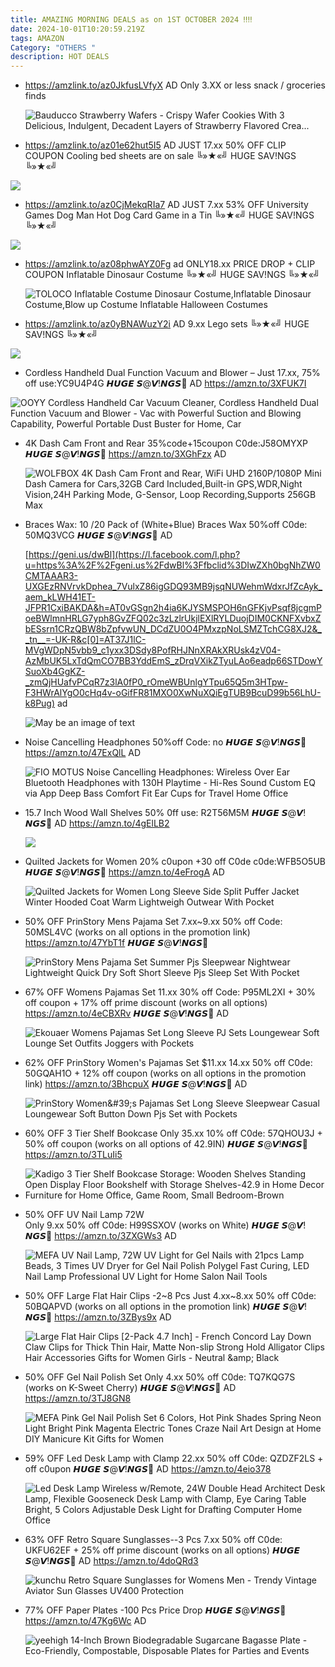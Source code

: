 ```yaml
---
title: AMAZING MORNING DEALS as on 1ST OCTOBER 2024 ‼‼
date: 2024-10-01T10:20:59.219Z
tags: AMAZON
Category: "OTHERS "
description: HOT DEALS
---
```

* https://amzlink.to/az0JkfusLVfyX AD Only 3.XX or less snack / groceries finds<!--StartFragment-->

  ![Bauducco Strawberry Wafers - Crispy Wafer Cookies With 3 Delicious, Indulgent, Decadent Layers of Strawberry Flavored Crea...](https://m.media-amazon.com/images/I/51MsK4fwObL._AC_UL320_.jpg)
* https://amzlink.to/az01e62hut5I5 AD JUST 17.xx 50% OFF CLIP COUPON Cooling bed sheets are on sale ╚»★«╝ HUGE SAV!NGS ╚»★«╝<!--StartFragment-->

![](https://m.media-amazon.com/images/I/71DGskpvFsL._AC_SL1500_.jpg)

<!--EndFragment-->

* https://amzlink.to/az0CjMekqRIa7 AD JUST 7.xx 53% OFF University Games Dog Man Hot Dog Card Game in a Tin ╚»★«╝ HUGE SAV!NGS ╚»★«╝<!--StartFragment-->

![](https://m.media-amazon.com/images/I/71MX5GtZKJL._AC_SL1500_.jpg)

* https://amzlink.to/az08phwAYZ0Fg ad ONLY18.xx PRICE DROP + CLIP COUPON Inflatable Dinosaur Costume ╚»★«╝ HUGE SAV!NGS ╚»★«╝<!--StartFragment-->

  ![TOLOCO Inflatable Costume Dinosaur Costume,Inflatable Dinosaur Costume,Blow up Costume Inflatable Halloween Costumes](https://m.media-amazon.com/images/I/716iUpmyRRL._AC_SX466_.jpg)
* https://amzlink.to/az0yBNAWuzY2i AD 9.xx Lego sets ╚»★«╝ HUGE SAV!NGS ╚»★«╝<!--StartFragment-->

![](https://m.media-amazon.com/images/I/71asF6PfAWL._AC_SL1500_.jpg)

<!--EndFragment-->

* Cordless Handheld Dual Function Vacuum and Blower – Just 17.xx, 75% off
  use:YC9U4P4G
  𝙃𝙐𝙂𝙀 𝙎@𝙑!𝙉𝙂𝙎🚨
  AD
  https://amzn.to/3XFUK7I<!--StartFragment-->

![OOYY Cordless Handheld Car Vacuum Cleaner, Cordless Handheld Dual Function Vacuum and Blower - Vac with Powerful Suction and Blowing Capability, Powerful Portable Dust Buster for Home, Car](https://m.media-amazon.com/images/I/51w2UtJIVVL._AC_SX569_.jpg)

* 4K Dash Cam Front and Rear
  35%code+15coupon
  C0de:J58OMYXP
  𝙃𝙐𝙂𝙀 𝙎@𝙑!𝙉𝙂𝙎🚨
  https://amzn.to/3XGhFzx
  AD<!--StartFragment-->

  ![WOLFBOX 4K Dash Cam Front and Rear, WiFi UHD 2160P/1080P Mini Dash Camera for Cars,32GB Card Included,Built-in GPS,WDR,Night Vision,24H Parking Mode, G-Sensor, Loop Recording,Supports 256GB Max](https://m.media-amazon.com/images/I/71eQxksxGfL.__AC_SX300_SY300_QL70_FMwebp_.jpg)
* Braces Wax: 10 /20 Pack of (White+Blue) Braces Wax
  50%off
  C0de: 50MQ3VCG
  𝙃𝙐𝙂𝙀 𝙎@𝙑!𝙉𝙂𝙎🚨
  AD

  [https://geni.us/dwBl](https://l.facebook.com/l.php?u=https%3A%2F%2Fgeni.us%2FdwBl%3Ffbclid%3DIwZXh0bgNhZW0CMTAAAR3-UXGEzRNVrvkDphea_7VulxZ86igGDQ93MB9jsqNUWehmWdxrJfZcAyk_aem_kLWH41ET-JFPR1CxiBAKDA&h=AT0vGSgn2h4ia6KJYSMSPOH6nGFKjvPsqf8jcgmPoeBWlmnHRLG7yph8GvZFQ02c3zLzlrUkjlEXlRYLDuojDIM0CKNFXvbxZbESsrn1CRzQBW8bZpfvwUN_DCdZU0O4PMxzpNoLSMZTchCG8XJ2&__tn__=-UK-R&c[0]=AT37J1lC-MVgWDpN5vbb9_c1yxx3DSdy8PofRHJNnXRAkXRUsk4zV04-AzMbUK5LxTdQmCO7BB3YddEmS_zDrqVXikZTyuLAo6eadp66STDowYSuoXb4GgKZ-_zmQjHUafvPCqR7z3lA0fP0_rOmeWBUnlgYTpu65Q5m3HTpw-F3HWrAlYgO0cHq4v-oGifFR81MXO0XwNuXQiEgTUB9BcuD99b56LhU-k8Pug) ad<!--StartFragment-->

  ![May be an image of text](https://scontent.fixr3-4.fna.fbcdn.net/v/t39.30808-6/461455512_122179497890205270_4749889751726555015_n.jpg?_nc_cat=103&ccb=1-7&_nc_sid=aa7b47&_nc_ohc=sEbel5IbdjIQ7kNvgFufnvU&_nc_ht=scontent.fixr3-4.fna&oh=00_AYB1-LccNMdgGKDFZY74t6Q9p8xHmw9CuTiBSoUfxa4UQA&oe=66FC4FB7)
* Noise Cancelling Headphones 
  50%off
  Code: no
  𝙃𝙐𝙂𝙀 𝙎@𝙑!𝙉𝙂𝙎🚨
  https://amzn.to/47ExQlL
  AD<!--StartFragment-->

  ![FIO MOTUS Noise Cancelling Headphones: Wireless Over Ear Bluetooth Headphones with 130H Playtime - Hi-Res Sound Custom EQ via App Deep Bass Comfort Fit Ear Cups for Travel Home Office](https://m.media-amazon.com/images/I/71CVJhE2SjL.__AC_SX300_SY300_QL70_FMwebp_.jpg)
* 15.7 Inch Wood Wall Shelves
  50% 0ff
  use: R2T56M5M
  𝙃𝙐𝙂𝙀 𝙎@𝙑!𝙉𝙂𝙎🚨
  AD
  https://amzn.to/4gElLB2<!--StartFragment-->

  ![](https://m.media-amazon.com/images/I/71prHJLIQyL.__AC_SX300_SY300_QL70_FMwebp_.jpg)
* Quilted Jackets for Women
  20% c0upon +30 off C0de
  c0de:WFB5O5UB
  𝙃𝙐𝙂𝙀 𝙎@𝙑!𝙉𝙂𝙎🚨
  https://amzn.to/4eFrogA
  AD<!--StartFragment-->

  ![Quilted Jackets for Women Long Sleeve Side Split Puffer Jacket Winter Hooded Coat Warm Lightweigh Outwear With Pocket](https://m.media-amazon.com/images/I/81kwUw-NsNL._AC_SX385_.jpg)
* 50% OFF PrinStory Mens Pajama Set
  7.xx~9.xx
  50% off Code: 50MSL4VC (works on all options in the promotion link)
  https://amzn.to/47YbT1f
  𝙃𝙐𝙂𝙀 𝙎@𝙑!𝙉𝙂𝙎🚨<!--StartFragment-->

  ![PrinStory Mens Pajama Set Summer Pjs Sleepwear Nightwear Lightweight Quick Dry Soft Short Sleeve Pjs Sleep Set With Pocket](https://m.media-amazon.com/images/I/71-NQ8+H36L._AC_SY679_.jpg)
* 67% OFF Womens Pajamas Set
  11.xx
  30% off Code: P95ML2XI + 30% off coupon + 17% off prime discount (works on all options)
  https://amzn.to/4eCBXRv
  𝙃𝙐𝙂𝙀 𝙎@𝙑!𝙉𝙂𝙎🚨
  AD<!--StartFragment-->

  ![Ekouaer Womens Pajamas Set Long Sleeve PJ Sets Loungewear Soft Lounge Set Outfits Joggers with Pockets](https://m.media-amazon.com/images/I/71U7t8cZ7+L._AC_SX522_.jpg)
* 62% OFF PrinStory Women's Pajamas Set
  $11.xx 14.xx
  50% off C0de: 50GQAH1O + 12% off coupon (works on all options in the promotion link)
  https://amzn.to/3BhcpuX
  𝙃𝙐𝙂𝙀 𝙎@𝙑!𝙉𝙂𝙎🚨
  AD<!--StartFragment-->

  ![PrinStory Women\&#39;s Pajamas Set Long Sleeve Sleepwear Casual Loungewear Soft Button Down Pjs Set with Pockets](https://m.media-amazon.com/images/I/51ref4USXEL._AC_SY679_.jpg)
* 60% OFF 3 Tier Shelf Bookcase
  Only 35.xx
  10% off C0de: 57QHOU3J + 50% off coupon (works on all options of 42.9IN)
  𝙃𝙐𝙂𝙀 𝙎@𝙑!𝙉𝙂𝙎🚨
  https://amzn.to/3TLuIi5<!--StartFragment-->
* ![Kadigo 3 Tier Shelf Bookcase Storage: Wooden Shelves Standing Open Display Floor Bookshelf with Storage Shelves-42.9 in Home Decor Furniture for Home Office, Game Room, Small Bedroom-Brown](https://m.media-amazon.com/images/I/71y9MHOVdmL.__AC_SX300_SY300_QL70_FMwebp_.jpg)
* 50% OFF UV Nail Lamp 72W\
  Only 9.xx
  50% off C0de: H99SSXOV (works on White)
  𝙃𝙐𝙂𝙀 𝙎@𝙑!𝙉𝙂𝙎🚨
  https://amzn.to/3ZXGWs3    AD<!--StartFragment-->

  ![MEFA UV Nail Lamp, 72W UV Light for Gel Nails with 21pcs Lamp Beads, 3 Times UV Dryer for Gel Nail Polish Polygel Fast Curing, LED Nail Lamp Professional UV Light for Home Salon Nail Tools](https://m.media-amazon.com/images/I/31B7wJneWeL._SX300_SY300_QL70_FMwebp_.jpg)
* 50% OFF Large Flat Hair Clips -2\~8 Pcs
  Just 4.xx\~8.xx
  50% off C0de: 50BQAPVD (works on all options in the promotion link)
  𝙃𝙐𝙂𝙀 𝙎@𝙑!𝙉𝙂𝙎🚨
  https://amzn.to/3ZBys9x   AD<!--StartFragment-->

  ![Large Flat Hair Clips \[2-Pack 4.7 Inch\] - French Concord Lay Down Claw Clips for Thick Thin Hair, Matte Non-slip Strong Hold Alligator Clips Hair Accessories Gifts for Women Girls - Neutral \&amp; Black](https://m.media-amazon.com/images/I/41yr6AIjbuL._SX300_SY300_QL70_FMwebp_.jpg)
* 50% OFF Gel Nail Polish Set
  Only 4.xx
  50% off C0de: TQ7KQG7S (works on K-Sweet Cherry)
  𝙃𝙐𝙂𝙀 𝙎@𝙑!𝙉𝙂𝙎🚨
  AD
  https://amzn.to/3TJ8GN8<!--StartFragment-->

  ![MEFA Pink Gel Nail Polish Set 6 Colors, Hot Pink Shades Spring Neon Light Bright Pink Magenta Electric Tones Craze Nail Art Design at Home DIY Manicure Kit Gifts for Women](https://m.media-amazon.com/images/I/5183dmmv93L._SX300_SY300_QL70_FMwebp_.jpg)
* 59% OFF Led Desk Lamp with Clamp
  22.xx
  50% off C0de: QZDZF2LS + off c0upon
  𝙃𝙐𝙂𝙀 𝙎@𝙑!𝙉𝙂𝙎🚨
  AD
  https://amzn.to/4eio378<!--StartFragment-->

  ![Led Desk Lamp Wireless w/Remote, 24W Double Head Architect Desk Lamp, Flexible Gooseneck Desk Lamp with Clamp, Eye Caring Table Bright, 5 Colors Adjustable Desk Light for Drafting Computer Home Office](https://m.media-amazon.com/images/I/715mm3wO-wL.__AC_SY445_SX342_QL70_FMwebp_.jpg)
* 63% OFF Retro Square Sunglasses--3 Pcs
  7.xx
  50% off C0de: UKFU62EF + 25% off prime discount (works on all options)
  𝙃𝙐𝙂𝙀 𝙎@𝙑!𝙉𝙂𝙎🚨
  AD
  https://amzn.to/4doQRd3<!--StartFragment-->

  ![kunchu Retro Square Sunglasses for Womens Men - Trendy Vintage Aviator Sun Glasses UV400 Protection](https://m.media-amazon.com/images/I/71ZlDsl5dcL._AC_SX679_.jpg)
* 77% OFF Paper Plates -100 Pcs
  Price Drop
  𝙃𝙐𝙂𝙀 𝙎@𝙑!𝙉𝙂𝙎🚨
  https://amzn.to/47Kg6Wc    AD<!--StartFragment-->

  ![yeehigh 14-Inch Brown Biodegradable Sugarcane Bagasse Plate - Eco-Friendly, Compostable, Disposable Plates for Parties and Events](https://m.media-amazon.com/images/I/61p2dlmdXpL.__AC_SX300_SY300_QL70_FMwebp_.jpg)